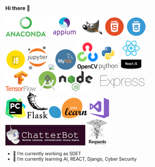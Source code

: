 ### Hi there 👋

![](https://raw.githubusercontent.com/georgecristian97/Logo/main/logo/Anaconda-Logo.png)   ![](https://raw.githubusercontent.com/georgecristian97/Logo/main/logo/appium-logo.png)  ![](https://raw.githubusercontent.com/georgecristian97/Logo/main/logo/gimp-logo.png)   ![](https://raw.githubusercontent.com/georgecristian97/Logo/main/logo/html-logo.png)   ![](https://raw.githubusercontent.com/georgecristian97/Logo/main/logo/css-logo.png)  ![](https://raw.githubusercontent.com/georgecristian97/Logo/main/logo/js-logo.png)   ![](https://raw.githubusercontent.com/georgecristian97/Logo/main/logo/jupyter-logo.png) ![](https://raw.githubusercontent.com/sys123-data/Logo/main/logo/java-logo.png)
![](https://raw.githubusercontent.com/georgecristian97/Logo/main/logo/mysql-logo.png)   ![](https://raw.githubusercontent.com/georgecristian97/Logo/main/logo/OpenCV-logo.png)   ![](https://raw.githubusercontent.com/georgecristian97/Logo/main/logo/python-logo.png)   ![](https://raw.githubusercontent.com/georgecristian97/Logo/main/logo/react-logo.png)   ![](https://raw.githubusercontent.com/georgecristian97/Logo/main/logo/tensorflow-logo.png)   ![](https://raw.githubusercontent.com/georgecristian97/Logo/main/logo/androidstudio-logo.png)   ![](https://raw.githubusercontent.com/georgecristian97/Logo/main/logo/nodejs-logo.png)   ![](https://raw.githubusercontent.com/georgecristian97/Logo/main/logo/express-logo.png)   ![](https://raw.githubusercontent.com/georgecristian97/Logo/main/logo/pycharm-logo.png)   ![](https://raw.githubusercontent.com/georgecristian97/Logo/main/logo/flask-logo.png)   ![](https://raw.githubusercontent.com/georgecristian97/Logo/main/logo/scikit-logo.png)   ![](https://raw.githubusercontent.com/georgecristian97/Logo/main/logo/visualstudio-logo.png)   ![](https://raw.githubusercontent.com/georgecristian97/Logo/main/logo/chatterbot-logo.png)   ![](https://raw.githubusercontent.com/georgecristian97/Logo/main/logo/pythonRequests-logo.png)

- 🔭 I’m currently working as SDET
- 🌱 I’m currently learning AI, REACT, Django, Cyber Security
<!--
**georgecristian97/georgecristian97** is a ✨ _special_ ✨ repository because its `README.md` (this file) appears on your GitHub profile.

Here are some ideas to get you started:

- 🔭 I’m currently working on ...
- 🌱 I’m currently learning 
- 👯 I’m looking to collaborate on ...
- 🤔 I’m looking for help with AI
- 💬 Ask me about ...
- 📫 How to reach me: ...
- 😄 Pronouns: ...
- ⚡ Fun fact: I :heart: School
-->
